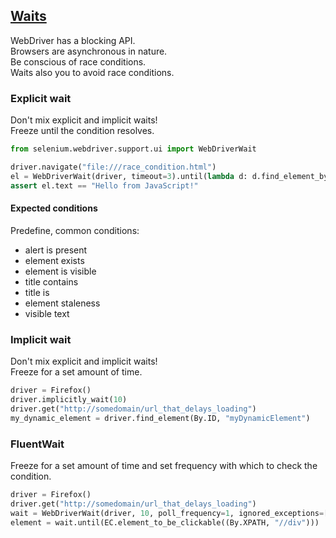 ## [Waits](https://www.selenium.dev/documentation/en/webdriver/waits/)

WebDriver has a blocking API.  
Browsers are asynchronous in nature.  
Be conscious of race conditions.  
Waits also you to avoid race conditions.  

### Explicit wait

Don't mix explicit and implicit waits!  
Freeze until the condition resolves.  

```python
from selenium.webdriver.support.ui import WebDriverWait

driver.navigate("file:///race_condition.html")
el = WebDriverWait(driver, timeout=3).until(lambda d: d.find_element_by_tag_name("p"))
assert el.text == "Hello from JavaScript!"
```

#### Expected conditions

Predefine, common conditions:
* alert is present
* element exists
* element is visible
* title contains
* title is
* element staleness
* visible text

### Implicit wait

Don't mix explicit and implicit waits!  
Freeze for a set amount of time.  

```python
driver = Firefox()
driver.implicitly_wait(10)
driver.get("http://somedomain/url_that_delays_loading")
my_dynamic_element = driver.find_element(By.ID, "myDynamicElement")
```

### FluentWait

Freeze for a set amount of time and set frequency with which to check the condition.  

```python
driver = Firefox()
driver.get("http://somedomain/url_that_delays_loading")
wait = WebDriverWait(driver, 10, poll_frequency=1, ignored_exceptions=[ElementNotVisibleException, ElementNotSelectableException])
element = wait.until(EC.element_to_be_clickable((By.XPATH, "//div")))
```
